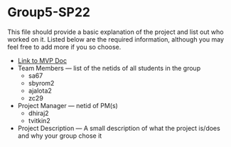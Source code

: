 # Group5-SP22

This file should provide a basic explanation of the project and list out who worked on it. Listed below are the required information, although you may feel free to add more if you so choose. 

- [Link to MVP Doc](https://docs.google.com/document/d/13hPDy7BCeG7L1GrbaxmZgZcqemD9SFiV_xC29XA2QrA/edit)
- Team Members — list of the netids of all students in the group
  - sa67
  - sbyrom2
  - ajalota2
  - zc29
- Project Manager — netid of PM(s)
  - dhiraj2
  - tvitkin2
- Project Description — A small description of what the project is/does and why your group chose it
